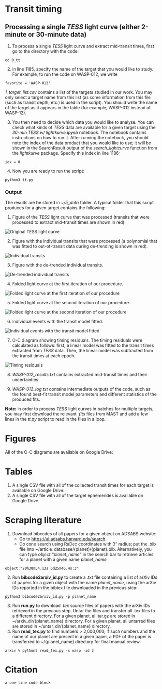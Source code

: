 


# Transit timing




## Processing a single *TESS* light curve (either 2-minute or 30-minute data)

1. To process a single *TESS* light curve and extract mid-transit times, first go to the directory with the code:

```
cd 0_tt
```
2. In line 1185, specify the name of the target that you would like to study. For example, to run the code on WASP-012, we write
```
favorite = 'WASP-012'
```
*1_target_list.csv* contains a list of the targets studied in our work. You may only select a target name from this list (as some information from this file (such as transit depth, etc.) is used in the script). You should write the name of the target as it appears in the table (for example, WASP-012 instead of WASP-12).

3. You then need to decide which data you would like to analyse. You can check what kinds of *TESS* data are available for a given target using the *30-min TESS w/ lightkurve.ipynb* notebook. The notebook contains instructions on how to run it. After running the notebook, you should note the index of the data product that you would like to use; it will be shown in the SearchResult output of the *search_lightcurve* function from the *lightkurve* package. Specify this index in line 1186:
```
idx = 0
```
4. Now you are ready to run the script:
```
python3 tt.py
```
### Output
The results are be stored in *~/5_data* folder. A typical folder that this script produces for a given target contains the following:

1. Figure of the  *TESS* light curve that was processed (transits that were processed to extract mid-transit times are shown in red).

![Original *TESS* light curve](/1_figures/WASP-012_dir/WASP-012_a_TimeSeries.png)

2. Figure with the individual transits that were processed (a polynomial that was fitted to out-of-transit data during de-trending is shown in red).

![Individual transits](/1_figures/WASP-012_dir/WASP-012_b_IndividualTransits.png)

3. Figure with the de-trended individual transits.

![De-trended individual transits](/1_figures/WASP-012_dir/WASP-012_c_IndividualTransitsDetrended.png)

4. Folded light curve at the first iteration of our procedure.

![Folded light curve at the first iteration of our procedure](/1_figures/WASP-012_dir/WASP-012_d_FoldedLightCurve.png)

5. Folded light curve at the second iteration of our procedure.

![Folded light curve at the second iteration of our procedure](/1_figures/WASP-012_dir/WASP-012_e_FoldedLightCurve.png)

6. Individual events with the transit model fitted.

![Individual events with the transit model fitted](/1_figures/WASP-012_dir/WASP-012_f_IndividualTransitsWithFit.png)

7. O-C diagram showing timing residuals. The timing residuals were calculated as follows: first, a linear model was fitted to the transit times extracted from *TESS* data. Then, the linear model was subtracted from the transit times at each epoch.

![Timing residuals](/1_figures/WASP-012_dir/WASP-012_g_TimingResiduals.png)

8. *WASP-012_results.txt* contains extracted mid-transit times and their uncertainties.

9. *WASP-012_log.txt* contains intermediate outputs of the code, such as the found best-fit transit model parameters and different statistics of the produced fits.


**Note:** in order to process *TESS* light curves in batches for multiple targets, you may first download the relevant *.fits* files from MAST and add a few lines in the *tt.py* script to read in the files in a loop.



# Figures

All of the O-C diagrams are available on Google Drive: 

# Tables

1. A single CSV file with all of the collected transit times for each target is available on Google Drive: 
2. A single CSV file with all of the target ephemerides is available on Google Drive: 

# Scraping literature
1. Download bibcodes of all papers for a given object on ADSABS website:
    - Go to https://ui.adsabs.harvard.edu/search
    - Do cone search using RaDec coordinates with 3" radius; put the .bib file into ~/article_database/{planet}/{planet}.bib. Alternatively, you can type *object:"planet_name"* in the search bar to retrieve articles for a planet with a given name *planet_name*
    
```
object:"20h30m54.13s 6d25m46.4s:3"
```
2. Run **bibcode2arxiv_id.py** to create a .txt file containing a list of arXiv IDs of papers for a given object with the name *planet_name*, using the arXiv IDs reported in the bibtex file downloaded in the previous step:
```  
python3 bibcode2arxiv_id.py -p planet_name
```
3. Run **run.py** to download *.tex* source files of papers with the arXiv IDs retrieved in the previous step. Untar the files and transfer all .tex files to a different directory.
    For a given planet, all tar.gz are stored in ~/arxiv_dir/{planet_name} directory.
    For a given planet, all untarred files are stored in ~/untar_dir/{planet_name} directory.
4. Run **read_tex.py** to find numbers > 2,000,000; if such numbers and the name of our planet are present in a given paper, a PDF of the paper is transferred to ~/{planet_name} directory for final manual review.
```
arxiv % python3 read_tex.py -s wasp -id 2
```
# Citation
```
a one-line code block
```
